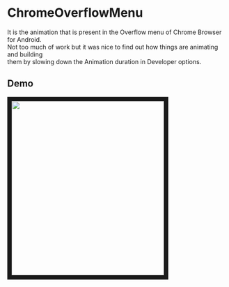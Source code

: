 # ChromeOverflowMenu

It is the animation that is present in the Overflow menu of Chrome Browser for Android.   
Not too much of work but it was nice to find out how things are animating and building  
them by slowing down the Animation duration in Developer options.  


## Demo  
<a href="http://www.youtube.com/watch?feature=player_embedded&v=ynGcYktKVcM
" target="_blank"><img src="http://img.youtube.com/vi/ynGcYktKVcM/0.jpg" 
 width="350" height="400" border="10" /></a>
